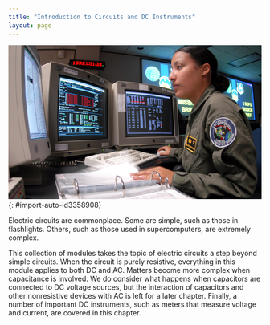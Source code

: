 ```yaml
---
title: "Introduction to Circuits and DC Instruments"
layout: page
---
```







 ![Photograph of a space systems operator using several computer monitors showing various data.](../resources/Figure_22_00_01_D.jpg "Electric circuits in a computer allow large amounts of data to be quickly and accurately analyzed.. (credit: Airman 1st Class Mike Meares, United States Air Force)"){: #import-auto-id3358908}

Electric circuits are commonplace. Some are simple, such as those in flashlights. Others, such as those used in supercomputers, are extremely complex.

This collection of modules takes the topic of electric circuits a step beyond simple circuits. When the circuit is purely resistive, everything in this module applies to both DC and AC. Matters become more complex when capacitance is involved. We do consider what happens when capacitors are connected to DC voltage sources, but the interaction of capacitors and other nonresistive devices with AC is left for a later chapter. Finally, a number of important DC instruments, such as meters that measure voltage and current, are covered in this chapter.
